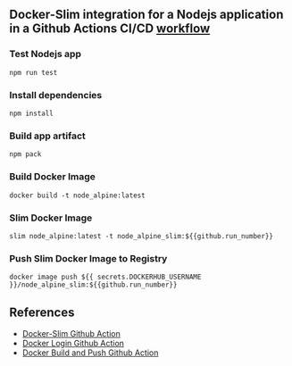 ## Docker-Slim integration for a Nodejs application in a Github Actions CI/CD [workflow]()

### Test Nodejs app 
```
npm run test
```
### Install dependencies 
```
npm install 
```
### Build app artifact 
```
npm pack
``` 
### Build Docker Image
```
docker build -t node_alpine:latest
```
### Slim Docker Image
```
slim node_alpine:latest -t node_alpine_slim:${{github.run_number}}
```
### Push Slim Docker Image to Registry
```
docker image push ${{ secrets.DOCKERHUB_USERNAME }}/node_alpine_slim:${{github.run_number}}
```

## References
- [Docker-Slim Github Action](https://github.com/marketplace/actions/docker-slim-github-action)
- [Docker Login Github Action](https://github.com/docker/login-action)
- [Docker Build and Push Github Action](https://github.com/docker/build-push-action)
